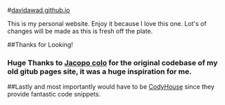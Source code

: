 #[davidawad.github.io](davidawad.github.io)


This is my personal website. Enjoy it because I love this one. Lot's of changes will be made as this is fresh off the plate.



##Thanks for Looking!

### Huge Thanks to [Jacopo colo](https://github.com/jacopocolo) for the original codebase of my old gitub pages site, it was a huge inspiration for me.

##Lastly and most importantly would have to be [CodyHouse](http://codyhouse.co/) since they provide fantastic code snippets. 



